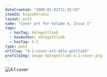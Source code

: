 ```yaml
---
dateCreated: "1985-01-01T11:32:52"
itemId: bcpov6kru41c
layout: post
name: "Cover art for Volume 4, Issue 1"
tags:
  - hasTag: dalegottlieb
  - hasAuthor: dalegottlieb
  - hasTag: 4.1
type: post
urlSlug: "4.1-cover-art-dale-gottlieb"
profileImg: image-dalegottlieb-4.1-cover.png
---
```


![4.1 cover](../images/image-dalegottlieb-4.1-cover.png)
















 





